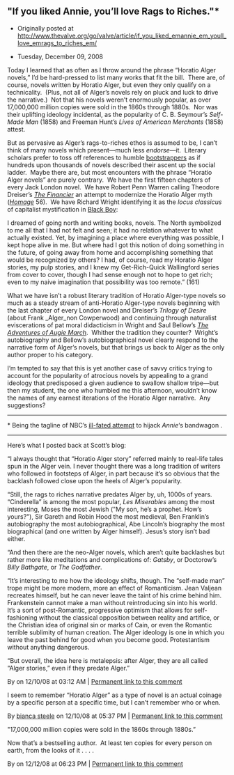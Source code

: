 ## "If you liked Annie, you’ll love Rags to Riches."\*

 * Originally posted at http://www.thevalve.org/go/valve/article/if_you_liked_emannie_em_youll_love_emrags_to_riches_em/

* Tuesday, December 09, 2008 

Today I learned that as often as I throw around the phrase “Horatio Alger novels,” I’d be hard-pressed to list many works that fit the bill.  There are, of course, novels written by Horatio Alger, but even they only qualify on a technicality.  (Plus, not all of Alger’s novels rely on pluck and luck to drive the narrative.)  Not that his novels weren’t enormously popular, as over 17,000,000 million copies were sold in the 1860s through 1880s.  Nor was their uplifting ideology incidental, as the popularity of C. B. Seymour’s _Self-Made Man_ (1858) and Freeman Hunt’s _Lives of American Merchants_ (1858) attest.  

But as pervasive as Alger’s rags-to-riches ethos is assumed to be, I can’t think of many novels which present—much less _endorse_—it.  Literary scholars prefer to toss off references to humble [bootstrappers](http://heteronomy.wordpress.com/2008/12/03/etymology-as-ideology-critique/) as if hundreds upon thousands of novels described their ascent up the social ladder.  Maybe there are, but most encounters with the phrase “Horatio Alger novels” are purely contrary.  We have the first fifteen chapters of every Jack London novel.  We have Robert Penn Warren calling Theodore Dreiser’s _[The Financier](http://www.amazon.com/gp/product/0452008255?ie=UTF8&amp;tag=diesekoschmar-20)_ an attempt to modernize the Horatio Alger myth (_[Homage](http://www.amazon.com/gp/product/B001IP2ZKE?ie=UTF8&amp;tag=diesekoschmar-20)_ 56).  We have Richard Wright identifying it as the _locus classicus_ of capitalist mystification in [Black Boy](http://www.amazon.com/gp/product/0061443085?ie=UTF8&amp;tag=diesekoschmar-20):

I dreamed of going north and writing books, novels. The North symbolized to me all that I had not felt and seen; it had no relation whatever to what actually existed. Yet, by imagining a place where everything was possible, I kept hope alive in me. But where had I got this notion of doing something in the future, of going away from home and accomplishing something that would be recognized by others? I had, of course, read my Horatio Alger stories, my pulp stories, and I knew my Get-Rich-Quick Wallingford series from cover to cover, though I had sense enough not to hope to get rich; even to my naive imagination that possibility was too remote.” (161)

What we have isn’t a robust literary tradition of Horatio Alger-type novels so much as a steady stream of anti-Horatio Alger-type novels beginning with the last chapter of every London novel and Dreiser’s _Trilogy of Desire_ (about Frank _Alger_non Cowperwood) and continuing through naturalist eviscerations of pat moral didacticism in Wright and Saul Bellow’s _[The Adventures of Augie March](http://www.amazon.com/gp/product/0143039571?ie=UTF8&amp;tag=diesekoschmar-20)_.  Whither the tradition they counter?  Wright’s autobiography and Bellow’s autobiographical novel clearly respond to the narrative form of Alger’s novels, but that brings us back to Alger as the only author proper to his category.  

I’m tempted to say that this is yet another case of savvy critics trying to account for the popularity of atrocious novels by appealing to a grand ideology that predisposed a given audience to swallow shallow tripe—but then my student, the one who humbled me this afternoon, wouldn’t know the names of any earnest iterations of the Horatio Alger narrative.  Any suggestions?

* * *

\* Being the tagline of NBC’s [ill-fated attempt](https://en.wikipedia.org/wiki/Rags_to_Riches_(TV_series)) to hijack _Annie_‘s bandwagon
.

---

Here’s what I posted back at Scott’s blog:

“I always thought that “Horatio Alger story” referred mainly to real-life tales spun in the Alger vein. I never thought there was a long tradition of writers who followed in footsteps of Alger, in part because it’s so obvious that the backlash followed close upon the heels of Alger’s popularity.

“Still, the rags to riches narrative predates Alger by, uh, 1000s of years. “Cinderella” is among the most popular, *Les Miserables* among the most interesting, Moses the most Jewish ("My son, he’s a prophet. How’s yours?"), Sir Gareth and Robin Hood the most medieval, Ben Franklin’s autobiography the most autobiographical, Abe Lincoln’s biography the most biographical (and one written by Alger himself). Jesus’s story isn’t bad either.

“And then there are the neo-Alger novels, which aren’t quite backlashes but rather more like meditations and complications of: *Gatsby*, or Doctorow’s *Billy Bathgate*, or *The Godfather*.

“It’s interesting to me how the ideology shifts, though. The “self-made man” trope might be more modern, more an effect of Romanticism. Jean Valjean recreates himself, but he can never leave the taint of his crime behind him. Frankenstein cannot make a man without reintroducing sin into his world. It’s a sort of post-Romantic, progressive optimism that allows for self-fashioning without the classical opposition between reality and artifice, or the Christian idea of original sin or marks of Cain, or even the Romantic terrible sublimity of human creation. The Alger ideology is one in which you leave the past behind for good when you become good. Protestantism without anything dangerous.

“But overall, the idea here is metalepsis: after Alger, they are all called “Alger stories,” even if they predate Alger.”

By  on 12/10/08 at 03:12 AM | [Permanent link to this comment](http://www.thevalve.org/go/valve/article/if_you_liked_emannie_em_youll_love_emrags_to_riches_em/#23316)
[]()

I seem to remember “Horatio Alger” as a type of novel is an actual coinage by a specific person at a specific time, but I can’t remember who or when.

By [bianca steele](http://biancasteele.typepad.com/bianca_steele) on 12/10/08 at 05:37 PM | [Permanent link to this comment](http://www.thevalve.org/go/valve/article/if_you_liked_emannie_em_youll_love_emrags_to_riches_em/#23320)
[]()

"17,000,000 million copies were sold in the 1860s through 1880s.”

Now that’s a bestselling author.  At least ten copies for every person on earth, from the looks of it . . . .

By  on 12/12/08 at 06:23 PM | [Permanent link to this comment](http://www.thevalve.org/go/valve/article/if_you_liked_emannie_em_youll_love_emrags_to_riches_em/#23328)

